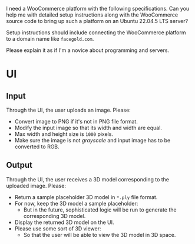 I need a WooCommerce platform with the following specifications. Can you help me with detailed setup instructions along with the WooCommerce source code to bring up such a platform on an Ubuntu 22.04.5 LTS server?

Setup instructions should include connecting the WooCommerce platform to a domain name like `facegold.com`.

Please explain it as if I'm a novice about programming and servers.

# UI

## Input

Through the UI, the user uploads an image. Please:

* Convert image to PNG if it's not in PNG file format.
* Modify the input image so that its width and width are equal.
* Max width and height size is `1000` pixels.
* Make sure the image is not _grayscale_ and input image has to be converted to RGB.

## Output

Through the UI, the user receives a 3D model corresponding to the uploaded image. Please:

* Return a sample placeholder 3D model in `*.ply` file format.
* For now, keep the 3D model a sample placeholder:
   * But in the future, sophisticated logic will be run to generate the corresponding 3D model.
* Display the returned 3D model on the UI.
* Please use some sort of 3D viewer:
   * So that the user will be able to view the 3D model in 3D space.
